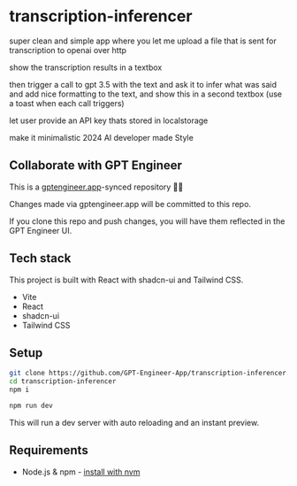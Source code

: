 # transcription-inferencer

super clean and simple app where you let me upload a file that is sent for transcription to openai over http

show the transcription results in a textbox

then trigger a call to gpt 3.5 with the text and ask it to infer what was said and add nice formatting to the text, and show this in a second textbox (use a toast when each call triggers)

let user provide an API key thats stored in localstorage

make it minimalistic 2024 AI developer made Style

## Collaborate with GPT Engineer

This is a [gptengineer.app](https://gptengineer.app)-synced repository 🌟🤖

Changes made via gptengineer.app will be committed to this repo.

If you clone this repo and push changes, you will have them reflected in the GPT Engineer UI.

## Tech stack

This project is built with React with shadcn-ui and Tailwind CSS.

- Vite
- React
- shadcn-ui
- Tailwind CSS

## Setup

```sh
git clone https://github.com/GPT-Engineer-App/transcription-inferencer.git
cd transcription-inferencer
npm i
```

```sh
npm run dev
```

This will run a dev server with auto reloading and an instant preview.

## Requirements

- Node.js & npm - [install with nvm](https://github.com/nvm-sh/nvm#installing-and-updating)
